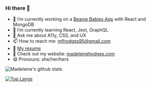 ### Hi there 🐛

- 🔭 I’m currently working on a [Beanie Babies App](https://github.com/Mfhodges/BeanieBabiesApi) with React and MongoDB
- 🌱 I’m currently learning React, Jest, GraphQL
- 💬 Ask me about A11y, CSS, and UX
- 📫 How to reach me: [mfhodges95@gmail.com](mailto:mfhodges95@gmail.com)
- 📝 [My resume](https://docs.google.com/document/d/e/2PACX-1vQMm5Oh09ODdbx-GhV62oZh4SmGNKBUx2HgL8QcuKHKP5ohJEC6iyiJU1zLkrdaCO60NT3Lk-UnkbQY/pub)
- 🔗 Check out my website: [madeleinehodges.com](madeleinehodges.com)
- 😄 Pronouns: she/her/hers

![Madeleine's github stats](https://github-readme-stats.vercel.app/api?username=mfhodges&show_icons=true&theme=dark) 

[![Top Langs](https://github-readme-stats.vercel.app/api/top-langs/?username=mfhodges&layout=compact&theme=dark)](https://github.com/mfhodges/github-readme-stats)

<!--
**Mfhodges/mfhodges** is a ✨ _special_ ✨ repository because its `README.md` (this file) appears on your GitHub profile.

Here are some ideas to get you started:

- 🔭 I’m currently working on ...
- 🌱 I’m currently learning ...
- 👯 I’m looking to collaborate on ...
- 🤔 I’m looking for help with ...
- 💬 Ask me about ...
- 📫 How to reach me: ...
- 😄 Pronouns: ...
- ⚡ Fun fact: ...
-->
